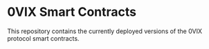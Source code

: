 # 0VIX Smart Contracts

This repository contains the currently deployed versions of the 0VIX protocol smart contracts.
